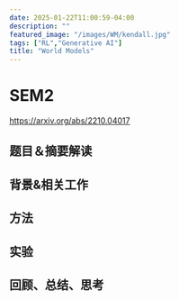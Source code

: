 ```yaml
---
date: 2025-01-22T11:00:59-04:00
description: ""
featured_image: "/images/WM/kendall.jpg"
tags: ["RL","Generative AI"]
title: "World Models"
---
```


# SEM2

https://arxiv.org/abs/2210.04017

## 题目＆摘要解读



## 背景&相关工作



## ﻿﻿方法



## 实验



## 回顾、总结、思考
